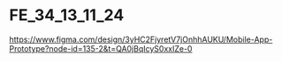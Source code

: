 # FE_34_13_11_24

https://www.figma.com/design/3yHC2FjyretV7jOnhhAUKU/Mobile-App-Prototype?node-id=135-2&t=QA0jBqIcyS0xxIZe-0